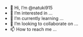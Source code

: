 - 👋 Hi, I’m @natuki915
- 👀 I’m interested in ...
- 🌱 I’m currently learning ...
- 💞️ I’m looking to collaborate on ...
- 📫 How to reach me ...

<!---
natuki915/natuki915 is a ✨ special ✨ repository because its `README.md` (this file) appears on your GitHub profile.
You can click the Preview link to take a look at your changes.
--->
